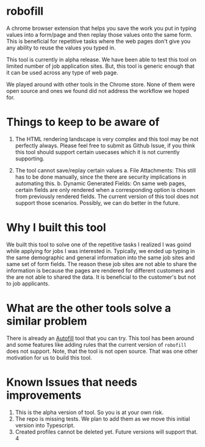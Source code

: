 # robofill

A chrome browser extension that helps you save the work you put in typing values into a form/page and then replay those values onto the same form. This is beneficial for repetitive tasks where the web pages don't give you any ability to reuse the values you typed in.

This tool is currently in alpha release. We have been able to test this tool on limited number of job application sites. But, this tool is generic enough that it can be used across any type of web page.

We played around with other tools in the Chrome store. None of them were open source and ones we found did not address the workflow we hoped for.


# Things to keep to be aware of

1. The HTML rendering landscape is very complex and this tool may be not perfectly always. Please feel free to submit as Github Issue, if you think this tool should support certain usecases which it is not currently supporting.

2. The tool cannot save/replay certain values
  a. File Attachments: This still has to be done manually, since the there are security implications in automating this.
  b. Dynamic Generated Fields: On same web pages, certain fields are only rendered when a corresponding option is chosen from previously rendered fields. The current version of this tool does not support those scenarios. Possibly, we can do better in the future.
  
# Why I built this tool

We built this tool to solve one of the repetitive tasks I realized I was goind while applying for jobs I was interested in. Typically, we ended up typing  in the same demographic and general information into the same job sites and same set of form fields. The reason these job sites are not able to share the information is because the pages are rendered for different customers and the are not able to shared the data. It is beneficial to the customer's but not to job applicants.

# What are the other tools solve a similar problem

There is already an [Autofill](https://chrome.google.com/webstore/detail/autofill/nlmmgnhgdeffjkdckmikfpnddkbbfkkk?hl=en) tool that you can try. This tool has been around and some features like adding rules that the current version of `robofill` does not support. Note, that the tool is not open source. That was one other motivation for us to build this tool.

# Known Issues that needs improvements

1. This is the alpha version of tool. So you is at your own risk.
2. The repo is missing tests. We plan to add them as we move this initial version into Typescript.
3. Created profiles cannot be deleted yet. Future versions will support that.
4

